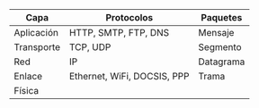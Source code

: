 
| Capa       | Protocolos                  | Paquetes  |
| ---------- | --------------------------- | --------- |
| Aplicación | HTTP, SMTP, FTP, DNS        | Mensaje   |
| Transporte | TCP, UDP                    | Segmento  |
| Red        | IP                          | Datagrama |
| Enlace     | Ethernet, WiFi, DOCSIS, PPP | Trama     |
| Física     |                             |           |
